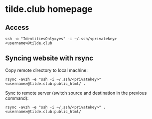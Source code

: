 tilde.club homepage
===================

## Access

```
ssh -o "IdentitiesOnly=yes" -i ~/.ssh/<privatekey> <username>@tilde.club
```

## Syncing website with rsync

Copy remote directory to local machine:

```
rsync -avzh -e "ssh -i ~/.ssh/<privatekey>" <username>@tilde.club:public_html/ .
```

Sync to remote server (switch source and destination in the previous command):

```
rsync -avzh -e "ssh -i ~/.ssh/<privatekey>" . <username>@tilde.club:public_html/
```
